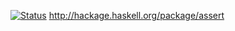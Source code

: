 [![Status](https://travis-ci.org/liyang/assert.png)](https://travis-ci.org/liyang/assert)
<http://hackage.haskell.org/package/assert>
